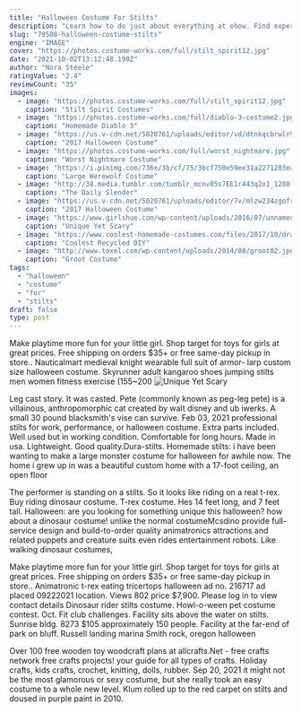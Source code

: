 ```yaml
---
title: "Halloween Costume For Stilts"
description: "Learn how to do just about everything at ehow. Find expert advice along with how to videos and articles, including instructions on how to make, cook, grow, or do almost anything."
slug: "79508-halloween-costume-stilts"
engine: "IMAGE"
cover: "https://photos.costume-works.com/full/stilt_spirit12.jpg"
date: "2021-10-02T13:12:48.190Z"
author: "Nora Steele"
ratingValue: "2.4"
reviewCount: "35"
images:
  - image: "https://photos.costume-works.com/full/stilt_spirit12.jpg"
    caption: "Stilt Spirit Costumes"
  - image: "https://photos.costume-works.com/full/diablo-3-costume2.jpg"
    caption: "Homemade Diablo 3"
  - image: "https://us.v-cdn.net/5020761/uploads/editor/vd/dtnkqcbrwlr9.jpg"
    caption: "2017 Halloween Costume"
  - image: "https://photos.costume-works.com/full/worst_nightmare.jpg"
    caption: "Worst Nightmare Costume"
  - image: "https://i.pinimg.com/736x/3b/cf/75/3bcf750e59ee31a2271203ea69f1a08c--halloween-prop-halloween-costumes.jpg"
    caption: "Large Werewolf Costume"
  - image: "http://38.media.tumblr.com/tumblr_mcnv05s7EE1r443q2o1_1280.jpg"
    caption: "The Daily Slender"
  - image: "https://us.v-cdn.net/5020761/uploads/editor/7v/mlzw234zgofr.png"
    caption: "2017 Halloween Costume"
  - image: "https://www.girlshue.com/wp-content/uploads/2016/07/unnamed-file-2326.jpg"
    caption: "Unique Yet Scary"
  - image: "https://www.coolest-homemade-costumes.com/files/2017/10/dragon-princess-211960-e1506933980846.jpg"
    caption: "Coolest Recycled DIY"
  - image: "http://www.toxel.com/wp-content/uploads/2014/08/groot02.jpg"
    caption: "Groot Costume"
tags:
  - "halloween"
  - "costume"
  - "for"
  - "stilts"
draft: false
type: post
---
```


Make playtime more fun for your little girl. Shop target for toys for girls at great prices. Free shipping on orders $35+ or free same-day pickup in store.. Nauticalmart medieval knight wearable full suit of armor- larp custom size halloween costume.  Skyrunner adult kangaroo shoes jumping stilts men women fitness exercise (155~200
![Unique Yet Scary](https://www.girlshue.com/wp-content/uploads/2016/07/unnamed-file-2326.jpg "Unique Yet Scary")

Leg cast story. It was casted. Pete (commonly known as peg-leg pete) is a villainous, anthropomorphic cat created by walt disney and ub iwerks. A small 30 pound blacksmith&#39;s vise can survive. Feb 03, 2021 professional stilts for work, performance, or halloween costume. Extra parts included. Well used but in working condition. Comfortable for long hours. Made in usa. Lightweight. Good quality.Dura-stilts. Homemade stilts: i have been wanting to make a large monster costume for halloween for awhile now. The home i grew up in was a beautiful custom home with a 17-foot ceiling, an open floor
<!--inArticleAds-->

<!--galleryOne-->

The performer is standing on a stilts. So it looks like riding on a real t-rex. Buy riding dinosaur costume. T-rex costume. Hes 14 feet long, and 7 feet tall.  Halloween: are you looking for something unique this halloween? how about a dinosaur costume! unlike the normal costumeMcsdino provide full-service design and build-to-order quality animatronics attractions and related puppets and creature suits even rides entertainment robots. Like walking dinosaur costumes,
<!--inArticleAds-->

<!--galleryTwo-->

Make playtime more fun for your little girl. Shop target for toys for girls at great prices. Free shipping on orders $35+ or free same-day pickup in store.. Animatronic t-rex eating tricertops halloween ad no. 216717 ad placed 09222021 location. Views 802 price $7,900. Please log in to view contact details  Dinosaur rider stilts costume. Howl-o-ween pet costume contest. Oct. Fit club challenges.  Facility sits above the water on stilts. Sunrise  bldg. 8273 $105 approximately 150 people. Facility at the far-end of park on bluff. Russell landing marina Smith rock, oregon halloween
<!--galleryThree-->

Over 100 free wooden toy woodcraft plans at allcrafts.Net - free crafts network free crafts projects! your guide for all types of crafts. Holiday crafts, kids crafts, crochet, knitting, dolls, rubber. Sep 20, 2021 it might not be the most glamorous or sexy costume, but she really took an easy costume to a whole new level. Klum rolled up to the red carpet on stilts and doused in purple paint in 2010.